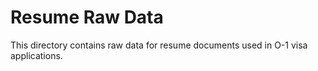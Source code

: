 # Resume Raw Data

This directory contains raw data for resume documents used in O-1 visa applications.
